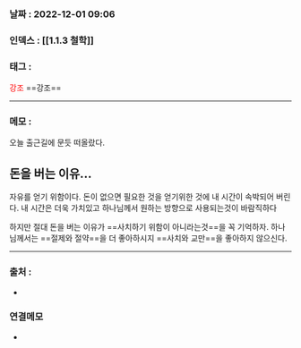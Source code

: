 ### 날짜 :  2022-12-01 09:06

### 인덱스 : [[1.1.3 철학]]

### 태그 : 

<span style="color: red">강조</span> ==강조==

----

### 메모 :

오늘 출근길에 문듯 떠올랐다.

## 돈을 버는 이유... 
자유를 얻기 위함이다. 돈이 없으면 필요한 것을 얻기위한 것에 내 시간이 속박되어 버린다.
내 시간은 더욱 가치있고 하나님께서 원하는 방향으로 사용되는것이 바람직하다

하지만 절대 돈을 버는 이유가 ==사치하기 위함이 아니라는것==을 꼭 기억하자.
하나님께서는 ==절제와 절약==을 더 좋아하시지 ==사치와 교만==을 좋아하지 않으신다.


----
### 출처 :
-


### 연결메모
-








